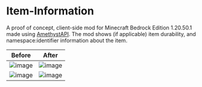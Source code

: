 # Item-Information

A proof of concept, client-side mod for Minecraft Bedrock Edition 1.20.50.1 made using [AmethystAPI](https://github.com/FrederoxDev/Amethyst). The mod shows (if applicable) item durability, and namespace:identifier information about the item.

| Before                                                                                                         | After                                                                                                          |
|----------------------------------------------------------------------------------------------------------------|----------------------------------------------------------------------------------------------------------------|
| ![image](https://github.com/FrederoxDev/Item-Information/assets/69014593/9c88fc67-bcfe-4c36-a478-d7dd997e7905) | ![image](https://github.com/FrederoxDev/Item-Information/assets/69014593/01e3108f-4e69-45d8-b211-294398b34453) |
| ![image](https://github.com/FrederoxDev/Item-Information/assets/69014593/670af78e-bb0b-4f46-a42f-217e2ab7c530) | ![image](https://github.com/FrederoxDev/Item-Information/assets/69014593/aa95f08a-4df7-4494-8c8e-5331ce8ffc2b) |
